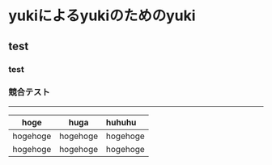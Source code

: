 # yukiによるyukiのためのyuki

## test
### test
### 競合テスト

---

|hoge|huga|huhuhu|
|:--:|:--:|:--|
|hogehoge|hogehoge|hogehoge|
|hogehoge|hogehoge|hogehoge|
